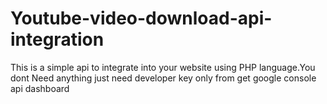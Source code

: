 # Youtube-video-download-api-integration

This is a simple api to integrate into your website using PHP language.You dont Need anything just need developer key only from get google
console api dashboard
